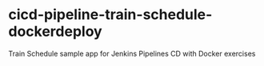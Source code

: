 # cicd-pipeline-train-schedule-dockerdeploy
Train Schedule sample app for Jenkins Pipelines CD with Docker exercises
